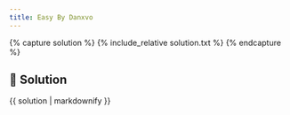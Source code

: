 ```yaml
---
title: Easy By Danxvo
---
```


{% capture solution %}
{% include_relative solution.txt %}
{% endcapture %}

## 📝 Solution

{{ solution | markdownify }}
